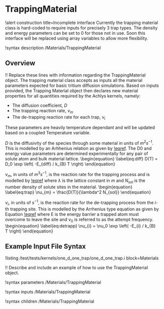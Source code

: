 # TrappingMaterial

!alert construction title=Incomplete interface
Currently the trapping material class is hard-coded to require inputs for precisely 3 trap types.
The density and energy parameters can be set to 0 for those not in use. Soon this interface will be replaced 
using array variables to allow more flexibility.


!syntax description /Materials/TrappingMaterial

## Overview

!! Replace these lines with information regarding the TrappingMaterial object.
The trapping material class accepts as inputs all the material parameters expected for basic tritium 
diffusion simulations. Based on inputs provided, the Trapping Material object then declares new material 
properties for all quantities required by the Achlys kernels, namely:

- The diffusion coefficient, $D$
- The trapping reaction rate, $\nu_m$
- The de-trapping reaction rate for each trap, $\nu_i$

These parameters are heavily temperature dependant and will be updated based on a coupled Temperature variable.

$D$ is the diffusivity of the species through some material in units of $m^{2}s^{-1}$.
This is modelled by an Arhhenius relation as given by [!eqref](eq:diff).
The D0 and energy value parameters are determined experimentally for any pair of solute atom and bulk material lattice.
\begin{equation}
\label{eq:diff}
D(T) = D_0 \exp \left( -E_{diff} / k_{B} T \right)
\end{equation}


$\nu_{m}$, in units of $m^{3}s^{-1}$, is the reaction rate for the trapping process and is modelled
by [!eqref](eq:trap) where $\lambda$ is the lattice constant in $m$ and $N_{sol}$ is the
number density of solute sites in the material.
\begin{equation}
\label{eq:trap}
\nu_{m} = \frac{D(T)}{\lambda^2 N_{sol}}
\end{equation}


$\nu_{i}$, in units of $s^{-1}$, is the reaction rate for the de-trapping process from the $i$-th
trapping site. This is modelled by the Arrhenius type equation as given by Equation [!eqref](eq:detrapp)
where E is the energy barrier a trapped atom must overcome to leave the site and $\nu_{0}$ is
referred to as the attempt frequency.
\begin{equation}
\label{eq:detrapp}
\nu_{i} = \nu_0 \exp \left( -E_{i} / k_{B} T \right)
\end{equation}

## Example Input File Syntax

!listing /test/tests/kernels/one_d_one_trap/one_d_one_trap.i block=Materials

!! Describe and include an example of how to use the TrappingMaterial object.

!syntax parameters /Materials/TrappingMaterial

!syntax inputs /Materials/TrappingMaterial

!syntax children /Materials/TrappingMaterial
